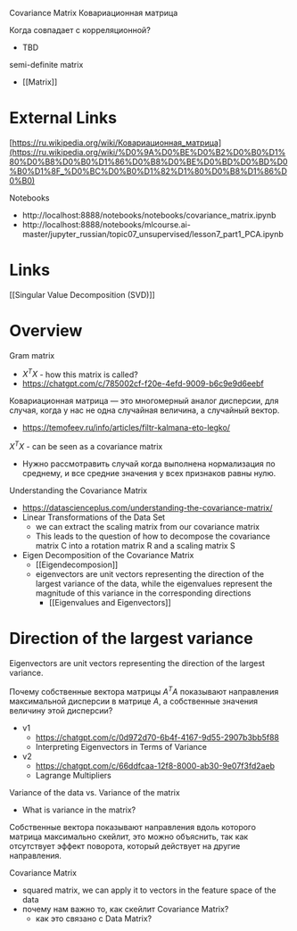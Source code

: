 
Covariance Matrix
Ковариационная матрица

Когда совпадает с корреляционной?
- TBD

semi-definite matrix
- [[Matrix]]

# External Links

[https://ru.wikipedia.org/wiki/Ковариационная_матрица](https://ru.wikipedia.org/wiki/%D0%9A%D0%BE%D0%B2%D0%B0%D1%80%D0%B8%D0%B0%D1%86%D0%B8%D0%BE%D0%BD%D0%BD%D0%B0%D1%8F_%D0%BC%D0%B0%D1%82%D1%80%D0%B8%D1%86%D0%B0)

Notebooks
- http://localhost:8888/notebooks/notebooks/covariance_matrix.ipynb
- http://localhost:8888/notebooks/mlcourse.ai-master/jupyter_russian/topic07_unsupervised/lesson7_part1_PCA.ipynb

# Links

[[Singular Value Decomposition (SVD)]]

# Overview
 
Gram matrix
- $X^TX$ - how this matrix is called?
- https://chatgpt.com/c/785002cf-f20e-4efd-9009-b6c9e9d6eebf

Ковариационная матрица — это многомерный аналог дисперсии, для случая, когда у нас не одна случайная величина, а случайный вектор.
- https://temofeev.ru/info/articles/filtr-kalmana-eto-legko/

$X^TX$ - can be seen as a covariance matrix
- Нужно рассмотравить случай когда выполнена нормализация по среднему, и все средние значения у всех признаков равны нулю.

Understanding the Covariance Matrix
- https://datascienceplus.com/understanding-the-covariance-matrix/
- Linear Transformations of the Data Set
	- we can extract the scaling matrix from our covariance matrix
	- This leads to the question of how to decompose the covariance matrix C into a rotation matrix R and a scaling matrix S
- Eigen Decomposition of the Covariance Matrix
	- [[Eigendecomposion]]
	- eigenvectors are unit vectors representing the direction of the largest variance of the data, while the eigenvalues represent the magnitude of this variance in the corresponding directions
		- [[Eigenvalues and Eigenvectors]]

# Direction of the largest variance

Eigenvectors are unit vectors representing the direction of the largest variance.

Почему собственные вектора матрицы $A^TA$ показывают направления максимальной дисперсии в матрице $A$, а собственные значения величину этой дисперсии?
- v1
	- https://chatgpt.com/c/0d972d70-6b4f-4167-9d55-2907b3bb5f88
	- Interpreting Eigenvectors in Terms of Variance
- v2
	- https://chatgpt.com/c/66ddfcaa-12f8-8000-ab30-9e07f3fd2aeb
	- Lagrange Multipliers

Variance of the data vs. Variance of the matrix
- What is variance in the matrix?

Собственные вектора показывают направления вдоль которого матрица максимально скейлит, это можно объяснить, так как отсутствует эффект поворота, который действует на другие направления.

Covariance Matrix
- squared matrix, we can apply it to vectors in the feature space of the data
- почему нам важно то, как скейлит Covariance Matrix?
	- как это связано с Data Matrix?
